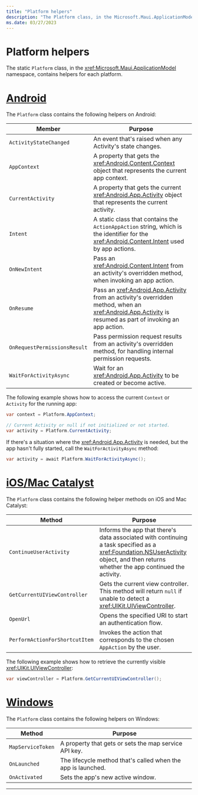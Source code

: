 ```yaml
---
title: "Platform helpers"
description: "The Platform class, in the Microsoft.Maui.ApplicationModel, contains helpers for each platform."
ms.date: 03/27/2023
---
```


# Platform helpers

The static `Platform` class, in the <xref:Microsoft.Maui.ApplicationModel> namespace, contains helpers for each platform.

<!-- markdownlint-disable MD025 -->
# [Android](#tab/android)

The `Platform` class contains the following helpers on Android:

| Member | Purpose |
| ------ | ------- |
| `ActivityStateChanged` | An event that's raised when any Activity's state changes. |
| `AppContext` | A property that gets the <xref:Android.Content.Context> object that represents the current app context. |
| `CurrentActivity` | A property that gets the current <xref:Android.App.Activity> object that represents the current activity. |
| `Intent` | A static class that contains the `ActionAppAction` string, which is the identifier for the <xref:Android.Content.Intent> used by app actions. |
| `OnNewIntent` | Pass an <xref:Android.Content.Intent> from an activity's overridden method, when invoking an app action. |
| `OnResume` | Pass an <xref:Android.App.Activity> from an activity's overridden method, when an <xref:Android.App.Activity> is resumed as part of invoking an app action. |
| `OnRequestPermissionsResult` | Pass permission request results from an activity's overridden method, for handling internal permission requests. |
| `WaitForActivityAsync` | Wait for an <xref:Android.App.Activity> to be created or become active. |

The following example shows how to access the current `Context` or `Activity` for the running app:

```csharp
var context = Platform.AppContext;

// Current Activity or null if not initialized or not started.
var activity = Platform.CurrentActivity;
```

If there's a situation where the <xref:Android.App.Activity> is needed, but the app hasn't fully started, call the `WaitForActivityAsync` method:

```csharp
var activity = await Platform.WaitForActivityAsync();
```

# [iOS/Mac Catalyst](#tab/macios)

The `Platform` class contains the following helper methods on iOS and Mac Catalyst:

| Method | Purpose |
| ------ | ------- |
| `ContinueUserActivity` | Informs the app that there's data associated with continuing a task specified as a <xref:Foundation.NSUserActivity> object, and then returns whether the app continued the activity. |
| `GetCurrentUIViewController` | Gets the current view controller. This method will return `null` if unable to detect a <xref:UIKit.UIViewController>. |
| `OpenUrl` | Opens the specified URI to start an authentication flow. |
| `PerformActionForShortcutItem` | Invokes the action that corresponds to the chosen `AppAction` by the user. |

The following example shows how to retrieve the currently visible <xref:UIKit.UIViewController>:

```csharp
var viewController = Platform.GetCurrentUIViewController();
```

# [Windows](#tab/windows)

The `Platform` class contains the following helpers on Windows:

| Method | Purpose |
| ------ | ------- |
| `MapServiceToken` | A property that gets or sets the map service API key. |
| `OnLaunched` | The lifecycle method that's called when the app is launched. |
| `OnActivated` | Sets the app's new active window. |

---
<!-- markdownlint-enable MD025 -->
